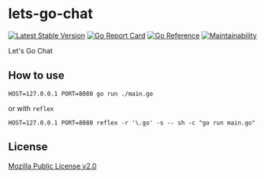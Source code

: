 # lets-go-chat

[![Latest Stable Version](https://img.shields.io/github/v/release/brokeyourbike/lets-go-chat)](https://github.com/brokeyourbike/lets-go-chat/releases)
[![Go Report Card](https://goreportcard.com/badge/github.com/brokeyourbike/lets-go-chat)](https://goreportcard.com/report/github.com/brokeyourbike/lets-go-chat)
[![Go Reference](https://pkg.go.dev/badge/github.com/brokeyourbike/lets-go-chat.svg)](https://pkg.go.dev/github.com/brokeyourbike/lets-go-chat)
[![Maintainability](https://api.codeclimate.com/v1/badges/b477b1c392da70fdad27/maintainability)](https://codeclimate.com/github/brokeyourbike/lets-go-chat/maintainability)

Let's Go Chat

## How to use

```
HOST=127.0.0.1 PORT=8080 go run ./main.go
```

or with `reflex`

```
HOST=127.0.0.1 PORT=8080 reflex -r '\.go' -s -- sh -c "go run main.go"
```

## License
[Mozilla Public License v2.0](https://github.com/brokeyourbike/lets-go-chat/blob/main/LICENSE)
